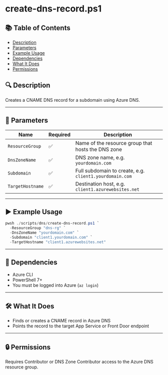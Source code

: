 # create-dns-record.ps1

## 📚 Table of Contents

- [Description](#-description)
- [Parameters](#-parameters)
- [Example Usage](#-example-usage)
- [Dependencies](#-dependencies)
- [What It Does](#-what-it-does)
- [Permissions](#-permissions)

## 🔍 Description

Creates a CNAME DNS record for a subdomain using Azure DNS.

---

## 📂 Parameters

| Name             | Required | Description                                             |
| ---------------- | -------- | ------------------------------------------------------- |
| `ResourceGroup`  | ✅       | Name of the resource group that hosts the DNS zone      |
| `DnsZoneName`    | ✅       | DNS zone name, e.g. `yourdomain.com`                    |
| `Subdomain`      | ✅       | Full subdomain to create, e.g. `client1.yourdomain.com` |
| `TargetHostname` | ✅       | Destination host, e.g. `client1.azurewebsites.net`      |

---

## ▶️ Example Usage

```powershell
pwsh ./scripts/dns/create-dns-record.ps1 `
  -ResourceGroup "dns-rg" `
  -DnsZoneName "yourdomain.com" `
  -Subdomain "client1.yourdomain.com" `
  -TargetHostname "client1.azurewebsites.net"
```

---

## 📅 Dependencies

- Azure CLI
- PowerShell 7+
- You must be logged into Azure (`az login`)

---

## 🛠️ What It Does

- Finds or creates a CNAME record in Azure DNS
- Points the record to the target App Service or Front Door endpoint

---

## 🔒 Permissions

Requires Contributor or DNS Zone Contributor access to the Azure DNS resource group.
